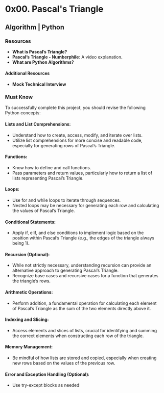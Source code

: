 # 0x00. Pascal's Triangle

## Algorithm | Python

### Resources
- **What is Pascal’s Triangle?**
- **Pascal’s Triangle - Numberphile**: A video explanation.
- **What are Python Algorithms?**

#### Additional Resources
- **Mock Technical Interview**

### Must Know
To successfully complete this project, you should revise the following Python concepts:

#### Lists and List Comprehensions:
- Understand how to create, access, modify, and iterate over lists.
- Utilize list comprehensions for more concise and readable code, especially for generating rows of Pascal’s Triangle.

#### Functions:
- Know how to define and call functions.
- Pass parameters and return values, particularly how to return a list of lists representing Pascal’s Triangle.

#### Loops:
- Use for and while loops to iterate through sequences.
- Nested loops may be necessary for generating each row and calculating the values of Pascal’s Triangle.

#### Conditional Statements:
- Apply if, elif, and else conditions to implement logic based on the position within Pascal’s Triangle (e.g., the edges of the triangle always being 1).

#### Recursion (Optional):
- While not strictly necessary, understanding recursion can provide an alternative approach to generating Pascal’s Triangle.
- Recognize base cases and recursive cases for a function that generates the triangle’s rows.

#### Arithmetic Operations:
- Perform addition, a fundamental operation for calculating each element of Pascal’s Triangle as the sum of the two elements directly above it.

#### Indexing and Slicing:
- Access elements and slices of lists, crucial for identifying and summing the correct elements when constructing each row of the triangle.

#### Memory Management:
- Be mindful of how lists are stored and copied, especially when creating new rows based on the values of the previous row.

#### Error and Exception Handling (Optional):
- Use try-except blocks as needed
